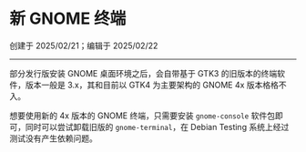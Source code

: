# 新 GNOME 终端

创建于 2025/02/21；编辑于 2025/02/22

---

部分发行版安装 GNOME 桌面环境之后，会自带基于 GTK3 的旧版本的终端软件，版本一般是 3.x，其和目前以 GTK4 为主要架构的 GNOME 4x 版本格格不入。

想要使用新的 4x 版本的 GNOME 终端，只需要安装 `gnome-console` 软件包即可，同时可以尝试卸载旧版的 `gnome-terminal`，在 Debian Testing 系统上经过测试没有产生依赖问题。
